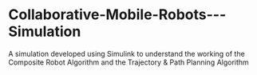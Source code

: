# Collaborative-Mobile-Robots---Simulation
A simulation developed using Simulink to understand the working of the Composite Robot Algorithm and the Trajectory &amp; Path Planning Algorithm
